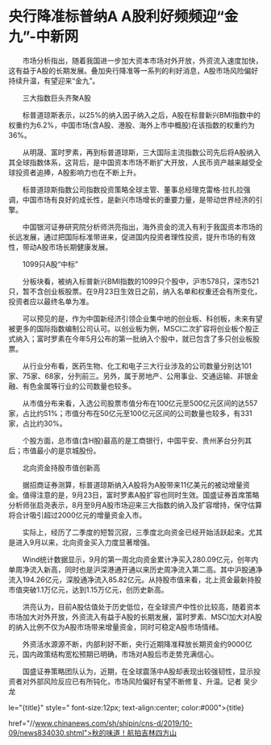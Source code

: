 # 央行降准标普纳A A股利好频频迎“金九”-中新网

　　市场分析指出，随着我国进一步加大资本市场对外开放，外资流入速度加快，这有益于A股的长期发展。叠加央行降准等一系列的利好消息，A股市场风险偏好持续升温，有望迎来“金九”。

　　三大指数巨头齐聚A股

　　标普道琼斯表示，以25%的纳入因子纳入之后，A股在标普新兴BMI指数中的权重约为6.2%，中国市场(含A股、港股、海外上市中概股)在该指数的权重约为36%。

　　从明晟、富时罗素，再到标普道琼斯，三大国际主流指数公司先后将A股纳入其全球指数体系，这背后，是中国资本市场不断扩大开放，人民币资产越来越受全球投资者追捧，A股影响力也在不断上升。

　　标普道琼斯指数公司指数投资策略全球主管、董事总经理克雷格·拉扎拉强调，中国市场有良好的成长性，是新兴市场增长的重要力量，是带动世界经济的引擎。

　　中国银河证券研究院分析师洪亮指出，海外资金的流入有利于我国资本市场的长远发展，通过把国际标准带进来，促进国内投资者理性投资，提升市场的有效性，带动A股市场长期健康发展。

　　1099只A股“中标”

　　分板块看，被纳入标普新兴BMI指数的1099只个股中，沪市578只，深市521只，暂不含创业板股票。在9月23日生效日之前，纳入名单和权重还会有所变化，投资者应以最终名单为准。

　　可以预见的是，作为中国新经济引领企业集中地的创业板、科创板，未来有望被更多的国际指数编制公司认可。以创业板为例，MSCI二次扩容将创业板个股正式纳入；富时罗素在今年5月公布的第一批纳入个股中，就已包含了多只创业板股票。

　　从行业分布看，医药生物、化工和电子三大行业涉及的公司数量分别达101家、75家、68家，分列前三。另外，属于房地产、公用事业、交通运输、非银金融、有色金属等行业的公司数量也较多。

　　从市值分布来看，入选公司股票市值分布在100亿元至500亿元区间的达557家，占比约51%；市值分布在50亿元至100亿元区间的公司数量也较多，有331家，占比约30%。

　　个股方面，总市值(含H股)最高的是工商银行，中国平安、贵州茅台分列其后；市值最小的是京城股份。

　　北向资金持股市值创新高

　　据招商证券测算，标普道琼斯纳入A股将为A股带来11亿美元的被动增量资金。值得注意的是，9月23日，富时罗素A股扩容也同时生效。国盛证券首席策略分析师张启尧表示，8月至9月A股市场迎来三大指数的纳入及扩容增持，保守估算将合计吸引超过2000亿元的增量资金入市。

　　实际上，经历了二季度的短暂沉寂，三季度北向资金已经开始活跃起来。尤其是进入9月以来，北向资金买入力度显著增强。

　　Wind统计数据显示，9月的第一周北向资金累计净买入280.09亿元，创年内单周净流入新高，同时也是沪深港通开通以来历史周净流入第二高。其中沪股通净流入194.26亿元，深股通净流入85.82亿元。从持股市值来看，北上资金最新持股市值突破1.1万亿元，达到1.15万亿元，创历史新高。

　　洪亮认为，目前A股估值处于历史低位，在全球资产中性价比较高，随着资本市场加大对外开放，外资流入有益于A股的长期发展，富时罗素、MSCI加大对A股的纳入比例不仅为A股市场带来增量资金，同时可稳定A股市场情绪。

　　外资活水源源不断，内部利好不断，央行近期降准释放长期资金约9000亿元，国内政策结构宽松预期已明确，市场对A股后市走势充满信心。

　　国盛证券策略团队认为，近期，在全球震荡中A股却表现出较强韧性，显示投资者对外部风险反应已有所钝化，市场风险偏好有望不断修复、升温。记者 吴少龙

le="{title}" style=" font-size:12px; text-align:center; color:#000">{title}

href="//www.chinanews.com/sh/shipin/cns-d/2019/10-09/news834030.shtml">秋的味道！航拍吉林四方山
